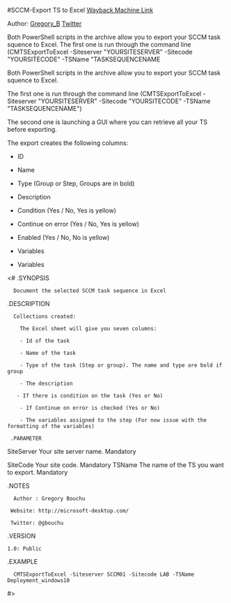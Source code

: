 #SCCM-Export TS to Excel
[Wayback Machine Link](http://web.archive.org/web/20200318074701/https://gallery.technet.microsoft.com/SCCM-Export-TS-vers-Excel-69b65e4c)

Author: [Gregory_B](https://techcommunity.microsoft.com/t5/user/viewprofilepage/user-id/11967) [Twitter](https://twitter.com/gbouchu)

Both PowerShell scripts in the archive allow you to export your SCCM task squence to Excel. The first one is run through the command line (CMTSExportToExcel -Siteserver "YOURSITESERVER" -Sitecode "YOURSITECODE" -TSName "TASKSEQUENCENAME

Both PowerShell scripts in the archive allow you to export your SCCM task squence to Excel.

The first one is run through the command line (CMTSExportToExcel -Siteserver "YOURSITESERVER" -Sitecode "YOURSITECODE" -TSName "TASKSEQUENCENAME")

The second one is launching a GUI where you can retrieve all your TS before exporting.

The export creates the following columns:

- ID

- Name

- Type (Group or Step, Groups are in bold)

- Description

- Condition (Yes / No, Yes is yellow)

- Continue on error (Yes / No, Yes is yellow)

- Enabled (Yes / No, No is yellow)

- Variables

 

- Variables



 

<#  .SYNOPSIS

      Document the selected SCCM task sequence in Excel

  .DESCRIPTION

      Collections created:

        The Excel sheet will give you seven columns:

        - Id of the task

        - Name of the task

        - Type of the task (Step or group). The name and type are bold if group

        - The description

       - If there is condition on the task (Yes or No)

        - If Continue on error is checked (Yes or No)

        - The variables assigned to the step (For now issue with the formatting of the variables)

     .PARAMETER

SiteServer   Your site server name. Mandatory

SiteCode    Your site code. Mandatory
TSName    The name of the TS you want to export. Mandatory

 .NOTES

      Author : Gregory Bouchu

     Website: http://microsoft-desktop.com/

     Twitter: @gbouchu


 .VERSION

    1.0: Public


 .EXAMPLE

      CMTSExportToExcel -Siteserver SCCM01 -Sitecode LAB -TSName Deployment_windows10
  #>
